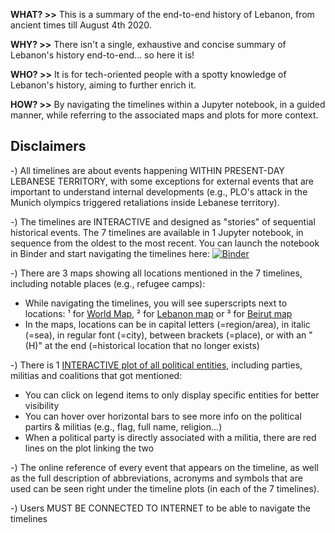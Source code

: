 **WHAT? >>** This is a summary of the end-to-end history of Lebanon, from ancient times till August 4th 2020.

**WHY? >>** There isn't a single, exhaustive and concise summary of Lebanon's history end-to-end... so here it is!

**WHO? >>** It is for tech-oriented people with a spotty knowledge of Lebanon's history, aiming to further enrich it.

**HOW? >>** By navigating the timelines within a Jupyter notebook, in a guided manner, while referring to the associated maps and plots for more context.

## Disclaimers
-) All timelines are about events happening WITHIN PRESENT-DAY LEBANESE TERRITORY, with some exceptions for external events that are important to understand internal developments (e.g., PLO's attack in the Munich olympics triggered retaliations inside Lebanese territory).

-) The timelines are INTERACTIVE and designed as "stories" of sequential historical events. The 7 timelines are available in 1 Jupyter notebook, in sequence from the oldest to the most recent. You can launch the notebook in Binder and start navigating the timelines here: [![Binder](https://mybinder.org/badge_logo.svg)](https://mybinder.org/v2/gh/Elpazzu/Lebanese_History/main?urlpath=%2Fdoc%2Ftree%2FLebanon_Timeline.ipynb)  

-) There are 3 maps showing all locations mentioned in the 7 timelines, including notable places (e.g., refugee camps):
- While navigating the timelines, you will see superscripts next to locations: ¹ for [World Map](https://raw.githubusercontent.com/Elpazzu/Lebanese_History/data/World_Map.png), ² for [Lebanon map](https://raw.githubusercontent.com/Elpazzu/Lebanese_History/data/Lebanon_Map.png) or ³ for [Beirut map](https://raw.githubusercontent.com/Elpazzu/Lebanese_History/data/Beirut_Map.png)
- In the maps, locations can be in capital letters (=region/area), in italic (=sea), in regular font (=city), between brackets (=place), or with an "(H)" at the end (=historical location that no longer exists)

-) There is 1 [INTERACTIVE plot of all political entities](https://htmlpreview.github.io/?https://github.com/Elpazzu/Lebanese_History/blob/data/Lebanese_Politics_Plot.html), including parties, militias and coalitions that got mentioned:
- You can click on legend items to only display specific entities for better visibility
- You can hover over horizontal bars to see more info on the political partirs & militias (e.g., flag, full name, religion...)
- When a political party is directly associated with a militia, there are red lines on the plot linking the two

-) The online reference of every event that appears on the timeline, as well as the full description of abbreviations, acronyms and symbols that are used can be seen right under the timeline plots (in each of the 7 timelines).

-) Users MUST BE CONNECTED TO INTERNET to be able to navigate the timelines

